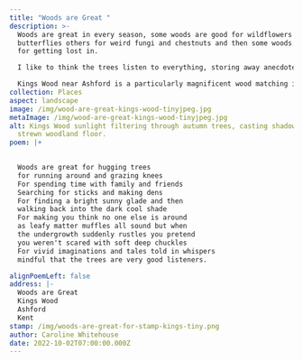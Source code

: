 ```yaml
---
title: "Woods are Great "
description: >-
  Woods are great in every season, some woods are good for wildflowers and
  butterflies others for weird fungi and chestnuts and then some woods are good
  for getting lost in. 

  I like to think the trees listen to everything, storing away anecdotes to dream about through a long winter's hibernation.

  Kings Wood near Ashford is a particularly magnificent wood matching its grand name.
collection: Places
aspect: landscape
image: /img/wood-are-great-kings-wood-tinyjpeg.jpg
metaImage: /img/wood-are-great-kings-wood-tinyjpeg.jpg
alt: Kings Wood sunlight filtering through autumn trees, casting shadows on leaf
  strewn woodland floor.
poem: |+
  

  Woods are great for hugging trees 
  for running around and grazing knees
  For spending time with family and friends 
  Searching for sticks and making dens
  For finding a bright sunny glade and then 
  walking back into the dark cool shade 
  For making you think no one else is around 
  as leafy matter muffles all sound but when
  the undergrowth suddenly rustles you pretend 
  you weren't scared with soft deep chuckles
  For vivid imaginations and tales told in whispers
  mindful that the trees are very good listeners.

alignPoemLeft: false
address: |-
  Woods are Great 
  Kings Wood 
  Ashford 
  Kent
stamp: /img/woods-are-great-for-stamp-kings-tiny.png
author: Caroline Whitehouse
date: 2022-10-02T07:00:00.000Z
---
```

